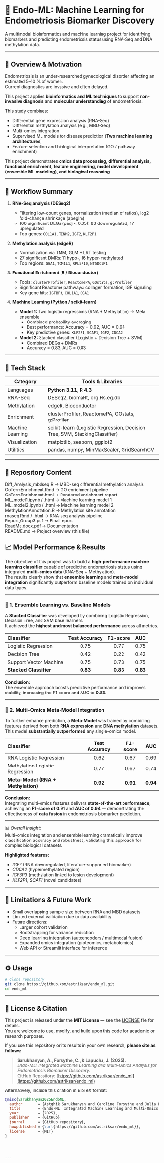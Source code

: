 # 🧬 Endo-ML: Machine Learning for Endometriosis Biomarker Discovery

A multimodal bioinformatics and machine learning project for identifying biomarkers and predicting endometriosis status using RNA-Seq and DNA methylation data.

---

## 🚀 Overview & Motivation

Endometriosis is an under-researched gynecological disorder affecting an estimated 5–10 % of women.  
Current diagnostics are invasive and often delayed.  

This project applies **bioinformatics and ML techniques** to support **non-invasive diagnosis** and **molecular understanding** of endometriosis.

This study combines: 

- Differential gene expression analysis (RNA-Seq)
- Differential methylation analysis (e.g., MBD-Seq)
- Multi-omics integration
- Supervised ML models for disease prediction (**Two machine learning architectures**)
- Feature selection and biological interpretation (GO / pathway enrichment)

This project demonstrates **omics data processing, differential analysis, functional enrichment, feature engineering, model development (ensemble ML modeling), and biological reasoning**.


---

## 🧠 Workflow Summary

1. **RNA-Seq analysis (DESeq2)**  
   - Filtering low-count genes, normalization (median of ratios), log2 fold-change shrinkage (apeglm)  
   - 100 significant DEGs (padj < 0.05): 83 downregulated, 17 upregulated  
   - Top genes: `COL1A1`, `TENM2`, `IGF2`, `KLF2P1`

2. **Methylation analysis (edgeR)**  
   - Normalization via TMM, GLM + LRT testing  
   - 27 significant DMRs: 11 hypo-, 16 hyper-methylated  
   - Top regions: `GGA1`, `TOM1L1`, `RPL5P10`, `NT5DC1P1`

3. **Functional Enrichment (R / Bioconductor)**  
   - Tools: `clusterProfiler`, `ReactomePA`, `GOstats`, `g:Profiler`  
   - Significant Reactome pathways: collagen formation, IGF signaling  
   - Key gene hits: `IGFBP3`, `COL1A1`, `GGA1`

4. **Machine Learning (Python / scikit-learn)**  
   - **Model 1:** Two logistic regressions (RNA + Methylation) → Meta ensemble  
     - Combined probability averaging  
     - Best performance: Accuracy = 0.92, AUC = 0.94  
     - Key predictive genes: `KLF2P1`, `SCAF1`, `IGF2`, `CDCA2`
   - **Model 2:** Stacked classifier (Logistic + Decision Tree + SVM)  
     - Combined DEGs + DMRs  
     - Accuracy = 0.83, AUC = 0.83  



---
## 🧰 Tech Stack


| Category | Tools & Libraries |
|-----------|------------------|
| Languages | **Python 3.11**, **R 4.3** |
| RNA-Seq | DESeq2, biomaRt, org.Hs.eg.db |
| Methylation | edgeR, Bioconductor |
| Enrichment | clusterProfiler, ReactomePA, GOstats, g:Profiler |
| Machine Learning | scikit-learn (Logistic Regression, Decision Tree, SVM, StackingClassifier) |
| Visualization | matplotlib, seaborn, ggplot2 |
| Utilities | pandas, numpy, MinMaxScaler, GridSearchCV |


---

## 📁 Repository Content

Diff_Analysis_mbdseq.R        → MBD-seq differential methylation analysis  
GoTermEnrichment.Rmd          → GO enrichment pipeline  
GoTermEnrichment.html         → Rendered enrichment report  
ML_model1.ipynb / .html       → Machine learning model 1  
ML_model2.ipynb / .html       → Machine learning model 2  
MethylationAnnotation.R       → Methylation site annotation  
rnaseq.Rmd / .html            → RNA-seq analysis pipeline  
Report_Group3.pdf             → Final report  
ReadMe.docx.pdf               → Documentation  
README.md                     → Project overview (this file)


## 📈 Model Performance & Results

The objective of this project was to build a **high-performance machine learning classifier** capable of predicting endometriosis status using integrated **multi-omics data** (RNA-Seq + Methylation).  
The results clearly show that **ensemble learning** and **meta-model integration** significantly outperform baseline models trained on individual data types.

---

### 🔹 1. Ensemble Learning vs. Baseline Models

A **Stacked Classifier** was developed by combining Logistic Regression, Decision Tree, and SVM base learners.  
It achieved the **highest and most balanced performance** across all metrics.

| **Classifier** | **Test Accuracy** | **F1-score** | **AUC** |
| :-------------- | :---------------: | :-----------: | :-----: |
| Logistic Regression | 0.75 | 0.77 | 0.75 |
| Decision Tree | 0.42 | 0.22 | 0.42 |
| Support Vector Machine | 0.75 | 0.73 | 0.75 |
| **Stacked Classifier** | **0.83** | **0.83** | **0.83** |

**Conclusion:**  
The ensemble approach boosts predictive performance and improves stability, increasing the F1-score and AUC to **0.83**.

---

### 🔹 2. Multi-Omics Meta-Model Integration

To further enhance prediction, a **Meta-Model** was trained by combining features derived from both **RNA expression** and **DNA methylation** datasets.  
This model **substantially outperformed** any single-omics model.

| **Classifier** | **Test Accuracy** | **F1-score** | **AUC** |
| :-------------- | :---------------: | :-----------: | :-----: |
| RNA Logistic Regression | 0.62 | 0.67 | 0.69 |
| Methylation Logistic Regression | 0.77 | 0.67 | 0.74 |
| **Meta-Model (RNA + Methylation)** | **0.92** | **0.91** | **0.94** |

**Conclusion:**  
Integrating multi-omics features delivers **state-of-the-art performance**, achieving an **F1-score of 0.91** and **AUC of 0.94** — demonstrating the effectiveness of **data fusion** in endometriosis biomarker prediction.

---

📊 *Overall Insight:*  
Multi-omics integration and ensemble learning dramatically improve classification accuracy and robustness, validating this approach for complex biological datasets.


**Highlighted features:**  
- *IGF2* (RNA downregulated, literature-supported biomarker)  
- *CDCA2* (hypermethylated region)  
- *IGFBP3* (methylation linked to lesion development)  
- *KLF2P1*, *SCAF1* (novel candidates)

---

## 🔬 Limitations & Future Work

- Small overlapping sample size between RNA and MBD datasets  
- Limited external validation due to data availability  
- Future directions:
  - Larger cohort validation  
  - Bootstrapping for variance reduction  
  - Deep learning integration (autoencoders / multimodal fusion)  
  - Expanded omics integration (proteomics, metabolomics)  
  - Web API or Streamlit interface for inference  

---

## ⚙️ Usage

```bash
# Clone repository
git clone https://github.com/astriksar/endo_ml.git
cd endo_ml
```

---

## 📄 License & Citation

This project is released under the **MIT License** — see the [LICENSE](./LICENSE) file for details.  
You are welcome to use, modify, and build upon this code for academic or research purposes.

If you use this repository or its results in your own research, **please cite as follows:**

> **Sarukhanyan, A., Forsythe, C., & Lapucha, J. (2025).**  
> *Endo-ML: Integrated Machine Learning and Multi-Omics Analysis for Endometriosis Biomarker Discovery.*  
> GitHub Repository: [https://github.com/astriksar/endo_ml](https://github.com/astriksar/endo_ml)

Alternatively, include this citation in BibTeX format:

```bibtex
@misc{Sarukhanyan2025EndoML,
  author       = {Astghik Sarukhanyan and Caroline Forsythe and Julia Lapucha},
  title        = {Endo-ML: Integrated Machine Learning and Multi-Omics Analysis for Endometriosis Biomarker Discovery},
  year         = {2025},
  publisher    = {GitHub},
  journal      = {GitHub repository},
  howpublished = {\url{https://github.com/astriksar/endo_ml}},
  license      = {MIT}
}




--- 
